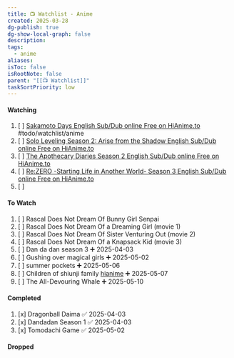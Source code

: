 ```yaml
---
title: 📺 Watchlist - Anime
created: 2025-03-28
dg-publish: true
dg-show-local-graph: false
description: 
tags:
  - anime
aliases: 
isToc: false
isRootNote: false
parent: "[[📺 Watchlist]]"
taskSortPriority: low
---
```

#### Watching
1. [ ] [Sakamoto Days English Sub/Dub online Free on HiAnime.to](https://hianime.to/watch/sakamoto-days-19431) #todo/watchlist/anime
2. [ ] [Solo Leveling Season 2: Arise from the Shadow English Sub/Dub online Free on HiAnime.to](https://hianime.to/watch/solo-leveling-season-2-arise-from-the-shadow-19413)
3. [ ] [The Apothecary Diaries Season 2 English Sub/Dub online Free on HiAnime.to](https://hianime.to/the-apothecary-diaries-season-2-19429)
4. [ ] [Re:ZERO -Starting Life in Another World- Season 3 English Sub/Dub online Free on HiAnime.to](https://hianime.to/watch/rezero-starting-life-in-another-world-season-3-19301?ep=134786&ep=134786)
5. [ ] 
#### To Watch
1. [ ] Rascal Does Not Dream Of Bunny Girl Senpai
2. [ ] Rascal Does Not Dream Of a Dreaming Girl (movie 1)
3. [ ] Rascal Does Not Dream Of Sister Venturing Out (movie 2)
4. [ ] Rascal Does Not Dream Of a Knapsack Kid (movie 3) 
5. [ ] Dan da dan season 3 ➕ 2025-04-03 
6. [ ] Gushing over magical girls ➕ 2025-05-02 
7. [ ] summer pockets ➕ 2025-05-06 
8. [ ] Children of shiunji family [hianime](https://hianimez.to/watch/the-children-of-shiunji-family-19556?ep=136211&ep=136211) ➕ 2025-05-07 
9. [ ] The All-Devouring Whale ➕ 2025-05-10 
#### Completed
1. [x] Dragonball Daima ✅ 2025-04-03
2. [x] Dandadan Season 1 ✅ 2025-04-03
3. [x] Tomodachi Game ✅ 2025-05-02
#### Dropped
